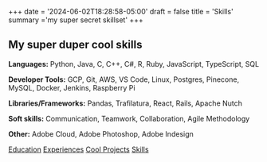 +++
date = '2024-06-02T18:28:58-05:00'
draft = false
title = 'Skills'
summary ='my super secret skillset'
+++
## My super duper cool skills
**Languages:** Python, Java, C, C++, C#, R, Ruby, JavaScript, TypeScript, SQL

**Developer Tools:** GCP, Git, AWS, VS Code, Linux, Postgres, Pinecone, MySQL, Docker, Jenkins, Raspberry Pi

**Libraries/Frameworks:** Pandas, Trafilatura, React, Rails, Apache Nutch

**Soft skills:** Communication, Teamwork, Collaboration, Agile Methodology

**Other:** Adobe Cloud, Adobe Photoshop, Adobe Indesign

[Education](/post/education) [Experiences](/post/experiences/) [Cool Projects](/post/title_of_the_post) [Skills](/post/skills)
